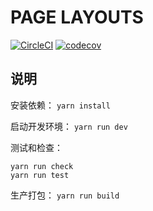 # PAGE LAYOUTS

[![CircleCI](https://circleci.com/gh/liuwill/page-layouts.svg?style=svg)](https://circleci.com/gh/liuwill/page-layouts)
[![codecov](https://codecov.io/gh/liuwill/page-layouts/branch/master/graph/badge.svg)](https://codecov.io/gh/liuwill/page-layouts)

## 说明

安装依赖：
`yarn install`

启动开发环境：
`yarn run dev`

测试和检查：
```shell
yarn run check
yarn run test
```

生产打包：
`yarn run build`
